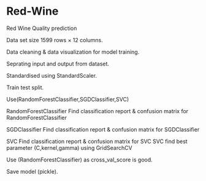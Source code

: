 # Red-Wine
Red Wine Quality prediction

Data set size 1599 rows × 12 columns.

Data cleaning & data visualization for model training.

Seprating input and output from dataset.

Standardised using StandardScaler.

Train test split.

Use(RandomForestClassifier,SGDClassifier,SVC)

RandomForestClassifier
Find classification report & confusion matrix for RandomForestClassifier

SGDClassifier
Find classification report & confusion matrix for SGDClassifier

SVC
Find classification report & confusion matrix for SVC
SVC find best parameter (C,kernel,gamma) using GridSearchCV

Use (RandomForestClassifier) as cross_val_score is good.

Save model (pickle).
